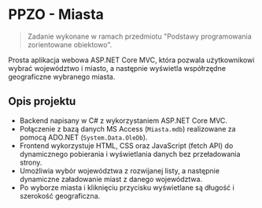 # PPZO - Miasta

> Zadanie wykonane w ramach przedmiotu "Podstawy programowania zorientowane obiektowo".

Prosta aplikacja webowa ASP.NET Core MVC, która pozwala użytkownikowi wybrać województwo i miasto, a następnie wyświetla współrzędne geograficzne wybranego miasta.

## Opis projektu

- Backend napisany w C# z wykorzystaniem ASP.NET Core MVC.
- Połączenie z bazą danych MS Access (`Miasta.mdb`) realizowane za pomocą ADO.NET (`System.Data.OleDb`).
- Frontend wykorzystuje HTML, CSS oraz JavaScript (fetch API) do dynamicznego pobierania i wyświetlania danych bez przeładowania strony.
- Umożliwia wybór województwa z rozwijanej listy, a następnie dynamiczne załadowanie miast z danego województwa.
- Po wyborze miasta i kliknięciu przycisku wyświetlane są długość i szerokość geograficzna.